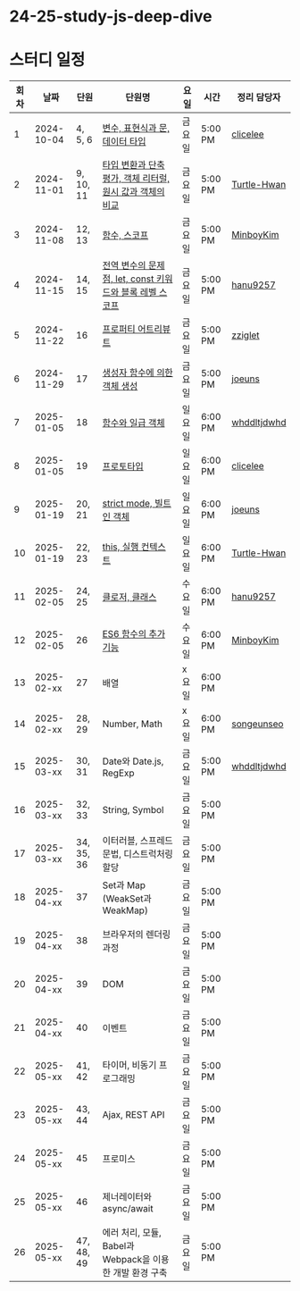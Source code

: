 # 24-25-study-js-deep-dive

# 스터디 일정

| 회차  | 날짜         | 단원         | 단원명                                     | 요일    | 시간      | 정리 담당자                                        |
| --- | ---------- | ---------- | --------------------------------------- | ----- | ------- | --------------------------------------------- |
| 1   | 2024-10-04 | 4, 5, 6    | [변수, 표현식과 문, 데이터 타입](https://github.com/gdsc-konkuk/24-25-study-js-deep-dive/pull/1)                      | 금요일   | 5:00 PM | [clicelee](https://github.com/clicelee)       |
| 2   | 2024-11-01 | 9, 10, 11  | [타입 변환과 단축 평가, 객체 리터럴, 원시 값과 객체의 비교](https://github.com/gdsc-konkuk/24-25-study-js-deep-dive/pull/2)      | 금요일   | 5:00 PM | [Turtle-Hwan](https://github.com/Turtle-Hwan) |
| 3   | 2024-11-08 | 12, 13     | [함수, 스코프](https://github.com/gdsc-konkuk/24-25-study-js-deep-dive/pull/3)                                 | 금요일   | 5:00 PM | [MinboyKim](https://github.com/MinboyKim)     |
| 4   | 2024-11-15 | 14, 15     | [전역 변수의 문제점, let, const 키워드와 블록 레벨 스코프](https://github.com/gdsc-konkuk/24-25-study-js-deep-dive/pull/6)   | 금요일   | 5:00 PM | [hanu9257](https://github.com/hanu9257)       |
| 5   | 2024-11-22 | 16         | [프로퍼티 어트리뷰트](https://github.com/gdsc-konkuk/24-25-study-js-deep-dive/pull/8)                            | 금요일   | 5:00 PM | [zziglet](https://github.com/zziglet)         |
| 6   | 2024-11-29 | 17         | [생성자 함수에 의한 객체 생성](https://github.com/gdsc-konkuk/24-25-study-js-deep-dive/pull/9)                      | 금요일   | 5:00 PM | [joeuns](https://github.com/joeuns)             |
| 7   | 2025-01-05 | 18         | [함수와 일급 객체](https://github.com/gdsc-konkuk/24-25-study-js-deep-dive/pull/12)                               | 일요일 | 6:00 PM   | [whddltjdwhd](https://github.com/whddltjdwhd) |
| 8   | 2025-01-05 | 19         | [프로토타입](https://github.com/gdsc-konkuk/24-25-study-js-deep-dive/pull/13)                                   | 일요일  | 6:00 PM | [clicelee](https://github.com/clicelee)  |
| 9   | 2025-01-19 | 20, 21     | [strict mode, 빌트인 객체](https://github.com/gdsc-konkuk/24-25-study-js-deep-dive/pull/15)                    | 일요일   | 6:00 PM | [joeuns](https://github.com/joeuns)             |
| 10  | 2025-01-19 | 22, 23     | [this, 실행 컨텍스트](https://github.com/gdsc-konkuk/24-25-study-js-deep-dive/pull/16)                           | 일요일   | 6:00 PM | [Turtle-Hwan](https://github.com/Turtle-Hwan)       |
| 11  | 2025-02-05 | 24, 25     | [클로저, 클래스](https://github.com/gdsc-konkuk/24-25-study-js-deep-dive/pull/20) | 수요일   | 6:00 PM | [hanu9257](https://github.com/hanu9257)       |
| 12  | 2025-02-05 | 26         | [ES6 함수의 추가 기능](https://github.com/gdsc-konkuk/24-25-study-js-deep-dive/pull/21) | 수요일   | 6:00 PM | [MinboyKim](https://github.com/MinboyKim)  |
| 13  | 2025-02-xx | 27         | 배열                                        | x요일   | 6:00 PM |      | [zziglet](https://github.com/zziglet) 
| 14  | 2025-02-xx | 28, 29     | Number, Math                                  | x요일   | 6:00 PM | [songeunseo](https://github.com/songeunseo) |
| 15  | 2025-03-xx | 30, 31     | Date와 Date.js, RegExp                                     | 금요일   | 5:00 PM |  [whddltjdwhd](https://github.com/whddltjdwhd)  |
| 16  | 2025-03-xx | 32, 33     | String, Symbol                          | 금요일   | 5:00 PM |                                               |
| 17  | 2025-03-xx | 34, 35, 36 | 이터러블, 스프레드 문법, 디스트럭처링 할당                | 금요일   | 5:00 PM |                                               |
| 18  | 2025-04-xx | 37         | Set과 Map (WeakSet과 WeakMap)                             | 금요일   | 5:00 PM |                                               |
| 19  | 2025-04-xx | 38         | 브라우저의 렌더링 과정                            | 금요일   | 5:00 PM |                                               |
| 20  | 2025-04-xx | 39         | DOM                                     | 금요일   | 5:00 PM |                                               |
| 21  | 2025-04-xx | 40         | 이벤트                                     | 금요일   | 5:00 PM |                                               |
| 22  | 2025-05-xx | 41, 42     | 타이머, 비동기 프로그래밍                          | 금요일   | 5:00 PM |                                               |
| 23  | 2025-05-xx | 43, 44     | Ajax, REST API                          | 금요일   | 5:00 PM |                                               |
| 24  | 2025-05-xx | 45         | 프로미스                                    | 금요일   | 5:00 PM |                                               |
| 25  | 2025-05-xx | 46         | 제너레이터와 async/await                      | 금요일   | 5:00 PM |                                               |
| 26  | 2025-05-xx | 47, 48, 49 | 에러 처리, 모듈, Babel과 Webpack을 이용한 개발 환경 구축 | 금요일   | 5:00 PM |                                               |
